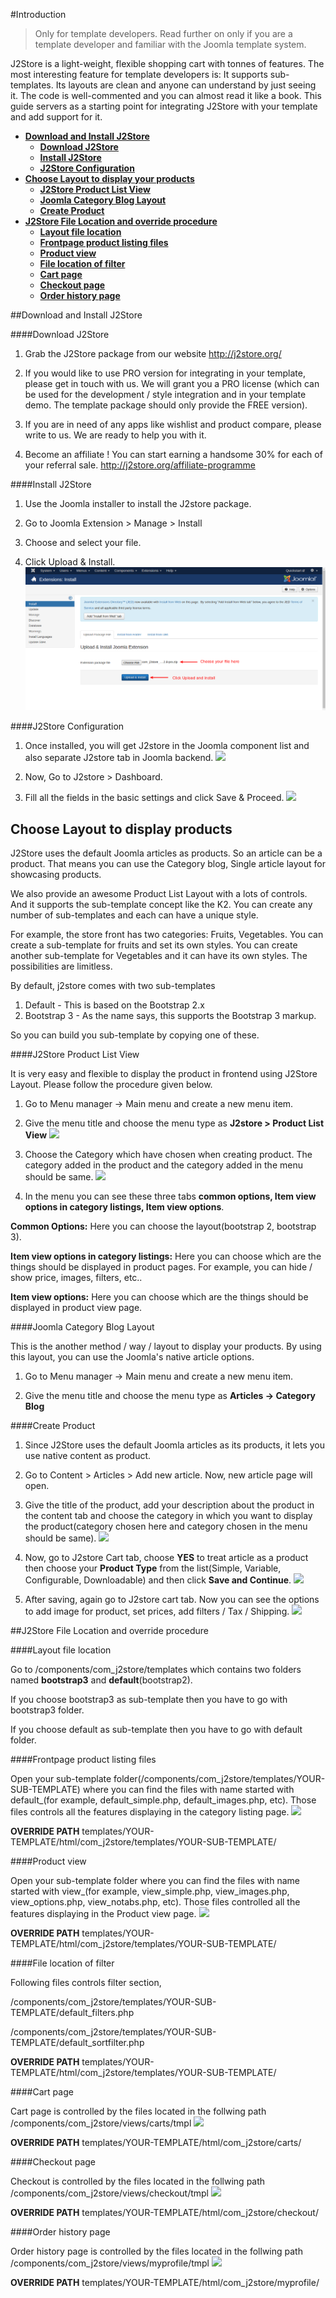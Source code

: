 #Introduction
> Only for template developers. Read further on only if you are a template developer and familiar with the Joomla template system.

J2Store is a light-weight, flexible shopping cart with tonnes of features. The most interesting feature for template developers is: It supports sub-templates. Its layouts are clean and anyone can understand by just seeing it. The code is well-commented and you can almost read it like a book.
This guide servers as a starting point for integrating J2Store with your template and add support for it.

* **[Download and Install J2Store](#download_install_j2store)**
    * **[Download J2Store](#download_j2store)**
    * **[Install J2Store](#install_j2store)**
    * **[J2Store Configuration](#j2store_configure)**
* **[Choose Layout to display your products](#choose_layout)**
    * **[J2Store Product List View](#j2store_layout)**
    * **[Joomla Category Blog Layout](#article_layout)**
    * **[Create Product](#create_product)**
* **[J2Store File Location and override procedure](#file_override_location)**
    * **[Layout file location](#layout_file)**
    * **[Frontpage product listing files](#product_listing)**
    * **[Product view](#product_view)**
    * **[File location of filter](#product_filter)**
    * **[Cart page](#cart)**
    * **[Checkout page](#checkout)**
    * **[Order history page](#myprofile)**


<a name="download_install_j2store"></a>
##Download and Install J2Store

<a name="download_j2store"></a>
####Download J2Store

1. Grab the J2Store package from our website http://j2store.org/

2. If you would like to use PRO version for integrating in your template, please get in touch with us. We will grant you a PRO license (which can be used for the development / style integration and in your template demo. The template package should only provide the FREE version).  

3. If you are in need of any apps like wishlist and product compare, please write to us. We are ready to help you with it.

4. Become an affiliate ! You can start earning a handsome 30% for each of your referral sale.  http://j2store.org/affiliate-programme

<a name="install_j2store"></a>
####Install J2Store

1. Use the Joomla installer to install the J2store package.

2. Go to Joomla Extension > Manage > Install

3. Choose and select your file.

4. Click Upload & Install.
![](./assets/images/j2store_install.png)

<a name="j2store_configure"></a>
####J2Store Configuration

1. Once installed, you will get J2store in the Joomla component list and also separate J2store tab in Joomla backend.
![](./assets/images/j2store_component.png)

2. Now, Go to J2store > Dashboard.

3. Fill all the fields in the basic settings and click Save & Proceed.
![](./assets/images/j2store_basic_settings.png)

<a name="choose_layout"></a>
## Choose Layout to display  products

J2Store uses the default Joomla articles as products. So an article can be a product. That means you can use the Category blog, Single article layout for showcasing products.

We also provide an awesome Product List Layout with a lots of controls. And it supports the sub-template concept like the K2. You can create any number of sub-templates and each can have a unique style.

For example, the store front has two categories: Fruits, Vegetables.
You can create a sub-template for fruits and set its own styles.
You can create another sub-template for Vegetables and it can have its own styles.
The possibilities are limitless.

By default, j2store comes with two sub-templates
1. Default - This is based on the Bootstrap 2.x
2. Bootstrap 3 - As the name says, this supports the Bootstrap 3 markup.

So you can build you sub-template by copying one of these.


<a name="j2store_layout"></a>
####J2Store Product List View

It is very easy and flexible to display the product in frontend using J2Store Layout. Please follow the procedure given below.

1. Go to Menu manager -> Main menu and create a new menu item.

2. Give the menu title and choose the menu type as **J2store > Product List View**
![](./assets/images/j2store_layout.png)

3. Choose the Category which have chosen when creating product. The category added in the product and the category added in the menu should be same.
![](./assets/images/j2store_menu.png)

4. In the menu you can see these three tabs **common options, Item view options in category listings, Item view options**.

 **Common Options:** Here you can choose the layout(bootstrap 2, bootstrap 3).

 **Item view options in category listings:** Here you can choose which are the things should be displayed in product pages. For example, you can hide / show price, images, filters, etc..

 **Item view options:** Here you can choose which are the things should be displayed in product view page.

<a name="article_layout"></a>
####Joomla Category Blog Layout

This is the another method / way / layout to display your products. By using this layout, you can use the Joomla's native article options.

1. Go to Menu manager -> Main menu and create a new menu item.

2. Give the menu title and choose the menu type as **Articles -> Category Blog**

<a name="create_product"></a>
####Create Product

1. Since J2Store uses the default Joomla articles as its products, it lets you use native content as product.

2. Go to Content > Articles > Add new article. Now, new article page will open.

3. Give the title of the product, add your description about the product in the content tab and choose the category in which you want to display the product(category chosen here and category chosen in the menu should be same).
![](./assets/images/j2store_create_product.png)

4. Now, go to J2store Cart tab, choose **YES** to treat article as a product then choose your **Product Type** from the list(Simple, Variable, Configurable, Downloadable) and then click **Save and Continue**.
![](./assets/images/j2store_product_type.png)

5. After saving, again go to J2store cart tab. Now you can see the options to add image for product, set prices, add filters / Tax / Shipping.
![](./assets/images/j2store_product_settings.png)

<a name="file_override_location"></a>
##J2Store File Location and override procedure

<a name="layout_file"></a>
####Layout file location

Go to /components/com_j2store/templates which contains two folders named **bootstrap3** and **default**(bootstrap2).

If you choose bootstrap3 as sub-template then you have to go with bootstrap3 folder.

If you choose default as sub-template then you have to go with default folder.

<a name="product_listing"></a>
####Frontpage product listing files

Open your sub-template folder(/components/com_j2store/templates/YOUR-SUB-TEMPLATE) where you can find the files with name started with default_(for example, default_simple.php, default_images.php, etc). Those files controls all the features displaying in the category listing page.
![](./assets/images/template_guide_product_detail.png)

**OVERRIDE PATH**
templates/YOUR-TEMPLATE/html/com_j2store/templates/YOUR-SUB-TEMPLATE/

<a name="product_view"></a>
####Product view

Open your sub-template folder where you can find the files with name started with view_(for example, view_simple.php, view_images.php, view_options.php, view_notabs.php, etc). Those files controlled all the features displaying in the Product view page.
![](./assets/images/template_guide_product_view.png)

**OVERRIDE PATH**
templates/YOUR-TEMPLATE/html/com_j2store/templates/YOUR-SUB-TEMPLATE/

<a name="product_filter"></a>
####File location of filter

Following files controls filter section,

/components/com_j2store/templates/YOUR-SUB-TEMPLATE/default_filters.php

/components/com_j2store/templates/YOUR-SUB-TEMPLATE/default_sortfilter.php

**OVERRIDE PATH**
templates/YOUR-TEMPLATE/html/com_j2store/templates/YOUR-SUB-TEMPLATE/

<a name="cart"></a>
####Cart page

Cart page is controlled by the files located in the follwing path /components/com_j2store/views/carts/tmpl
![](./assets/images/template_guide_cart.png)

**OVERRIDE PATH**
templates/YOUR-TEMPLATE/html/com_j2store/carts/

<a name="checkout"></a>
####Checkout page

Checkout is controlled by the files located in the follwing path /components/com_j2store/views/checkout/tmpl
![](./assets/images/template_guide_checkout.png)

**OVERRIDE PATH**
templates/YOUR-TEMPLATE/html/com_j2store/checkout/

<a name="myprofile"></a>
####Order history page

Order history page is controlled by the files located in the follwing path
/components/com_j2store/views/myprofile/tmpl
![](./assets/images/template_guide_myprofile.png)

**OVERRIDE PATH**
templates/YOUR-TEMPLATE/html/com_j2store/myprofile/